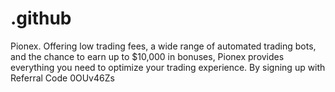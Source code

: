 # .github
Pionex. Offering low trading fees, a wide range of automated trading bots, and the chance to earn up to $10,000 in bonuses, Pionex provides everything you need to optimize your trading experience. By signing up with Referral Code 0OUv46Zs

